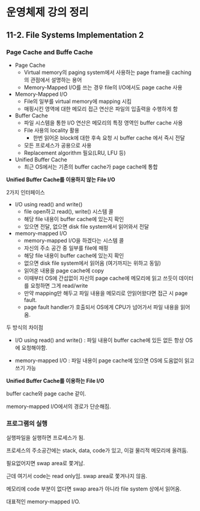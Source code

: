 # 운영체제 강의 정리

## 11-2. File Systems Implementation 2

### Page Cache and Buffe Cache

- Page Cache
  - Virtual memory의 paging system에서 사용하는 page frame을 caching의 관점에서 설명하는 용어
  - Memory-Mapped I/O를 쓰는 경우 file의 I/O에서도 page cache 사용
- Memory-Mapped I/O
  - File의 일부를 virtual memory에 mapping 시킴
  - 매핑시킨 영역에 대한 메모리 접근 연산은 파일의 입출력을 수행하게 함
- Buffer Cache
  - 파일 시스템을 통한 I/O 연산은 메모리의 특정 영역인 buffer cache 사용
  - File 사용의 locality 활용
    - 한번 읽어온 block에 대한 후속 요청 시 buffer cache 에서 즉시 전달
  - 모든 프로세스가 공용으로 사용
  - Replacement algorithm 필요(LRU, LFU 등)
- Unified Buffer Cache
  - 최근 OS에서는 기존의 buffer cache가 page cache에 통합

**Unified Buffer Cache를 이용하지 않는 File I/O**

2가지 인터페이스

- I/O using read() and write() 
  - file open하고 read(), write() 시스템 콜
  - 해당 file 내용이 buffer cache에 있는지 확인
  - 있으면 전달, 없으면 disk file system에서 읽어와서 전달
- memory-mapped I/O
  - memory-mapped I/O을 하겠다는 시스템 콜
  - 자신의 주소 공간 중 일부를 file에 매핑
  - 해당 file 내용이 buffer cache에 있는지 확인
  - 없으면 disk file system에서 읽어옴 (여기까지는 위하고 동일)
  - 읽어온 내용을 page cache에 copy
  - 이때부터 OS에 간섭없이 자신의 page cache에 메모리에 읽고 쓰듯이 데이터를 요청하면 그게 read/write
  - 만약 mapping만 해두고 파일 내용을 메모리로 안읽어왔다면 접근 시 page fault.
  - page fault handler가 호출되서 OS에게 CPU가 넘어가서 파일 내용을 읽어옴.

두 방식의 차이점

- I/O using read() and write() : 파일 내용이 buffer cache에 있든 없든 항상 OS에 요청해야함.

- memory-mapped I/O : 파일 내용이 page cache에 있으면 OS에 도움없이 읽고 쓰기 가능

**Unified Buffer Cache를 이용하는 File I/O**

buffer cache와 page cache 같이.

memory-mapped I/O에서의 경로가 단순해짐.



### 프로그램의 실행

실행파일을 실행하면 프로세스가 됨.

프로세스의 주소공간에는 stack, data, code가 있고, 이걸 물리적 메모리에 올려둠.

필요없어지면 swap area로 쫓겨남.

근데 여기서 code는 read only임. swap area로 쫓겨나지 않음. 

메모리에 code 부분이 없다면 swap area가 아니라 file system 상에서 읽어옴.

대표적인 memory-mapped I/O.